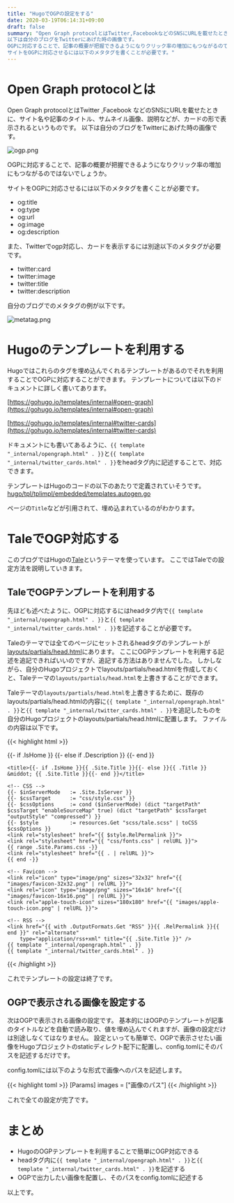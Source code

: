 ```yaml
---
title: "HugoでOGPの設定をする"
date: 2020-03-19T06:14:31+09:00
draft: false
summary: "Open Graph protocolとはTwitter,FacebookなどのSNSにURLを載せたときに、サイト名や記事のタイトル、サムネイル画像、説明などが、カードの形で表示されるというものです。
以下は自分のブログをTwitterにあげた時の画像です。
OGPに対応することで、記事の概要が把握できるようになりクリック率の増加にもつながるのではないでしょうか。
サイトをOGPに対応させるには以下のメタタグを書くことが必要です。"
---
```


# Open Graph protocolとは

Open Graph protocolとはTwitter ,Facebook などのSNSにURLを載せたときに、サイト名や記事のタイトル、サムネイル画像、説明などが、カードの形で表示されるというものです。
以下は自分のブログをTwitterにあげた時の画像です。

![ogp.png](../../ogp.png)

OGPに対応することで、記事の概要が把握できるようになりクリック率の増加にもつながるのではないでしょうか。

サイトをOGPに対応させるには以下のメタタグを書くことが必要です。

- og:title
- og:type
- og:url
- og:image
- og:description

また、Twitterでogp対応し、カードを表示するには別途以下のメタタグが必要です。

- twitter:card
- twitter:image
- twitter:title
- twitter:description

自分のブログでのメタタグの例が以下です。

![metatag.png](../../metatag.png)


# Hugoのテンプレートを利用する

Hugoではこれらのタグを埋め込んでくれるテンプレートがあるのでそれを利用することでOGPに対応することができます。
テンプレートについては以下のドキュメントに詳しく書いてあります。

[https://gohugo.io/templates/internal#open-graph](https://gohugo.io/templates/internal#open-graph)

[https://gohugo.io/templates/internal#twitter-cards](https://gohugo.io/templates/internal#twitter-cards)

ドキュメントにも書いてあるように、`{{ template "_internal/opengraph.html" . }}`と`{{ template "_internal/twitter_cards.html" . }}`をheadタグ内に記述することで、対応できます。

テンプレートはHugoのコードの以下のあたりで定義されていそうです。
[hugo/tpl/tplimpl/embedded/templates.autogen.go](https://github.com/gohugoio/hugo/blob/d73e37387ca0012bd58bd3f36a0477854b41ab6e/tpl/tplimpl/embedded/templates.autogen.go)

ページの`Title`などが引用されて、埋め込まれているのがわかります。

# TaleでOGP対応する

このブログではHugoの[Tale](https://themes.gohugo.io/tale-hugo/)というテーマを使っています。
ここではTaleでの設定方法を説明していきます。

## TaleでOGPテンプレートを利用する 
先ほども述べたように、OGPに対応するにはheadタグ内で`{{ template "_internal/opengraph.html" . }}`と`{{ template "_internal/twitter_cards.html" . }}`を記述することが必要です。

Taleのテーマでは全てのページにセットされるheadタグのテンプレートが[layouts/partials/head.html](https://github.com/EmielH/tale-hugo/blob/master/layouts/partials/head.html)にあります。
ここにOGPテンプレートを利用する記述を追記できればいいのですが、追記する方法はありませんでした。
しかしながら、自分のHugoプロジェクトでlayouts/partials/head.htmlを作成しておくと、Taleテーマの`layouts/partials/head.html`を上書きすることができます。

Taleテーマの`layouts/partials/head.html`を上書きするために、既存のlayouts/partials/head.htmlの内容に`{{ template "_internal/opengraph.html" . }}`と`{{ template "_internal/twitter_cards.html" . }}`を追記したものを自分のHugoプロジェクトのlayouts/partials/head.htmlに配置します。
ファイルの内容は以下です。

{{< highlight html >}}
<head>
    <meta charset="UTF-8">
    <meta name="viewport" content="width=device-width, initial-scale=1.0">
    {{- if .IsHome }}
    <meta name="description" content="{{ .Site.Params.Description }}">
    {{- else if .Description }}
    <meta name="description" content="{{ .Description }}">
    {{- end }}

    <title>{{- if .IsHome }}{{ .Site.Title }}{{- else }}{{ .Title }} &middot; {{ .Site.Title }}{{- end }}</title>

    <!-- CSS -->
    {{- $inServerMode	:= .Site.IsServer }}
    {{- $cssTarget		:= "css/style.css" }}
    {{- $cssOptions		:= cond ($inServerMode) (dict "targetPath" $cssTarget "enableSourceMap" true) (dict "targetPath" $cssTarget "outputStyle" "compressed") }}
    {{- $style			:= resources.Get "scss/tale.scss" | toCSS $cssOptions }}
    <link rel="stylesheet" href="{{ $style.RelPermalink }}">
    <link rel="stylesheet" href="{{ "css/fonts.css" | relURL }}">
    {{ range .Site.Params.css -}}
    <link rel="stylesheet" href="{{ . | relURL }}">
    {{ end -}}

    <!-- Favicon -->
    <link rel="icon" type="image/png" sizes="32x32" href="{{ "images/favicon-32x32.png" | relURL }}">
    <link rel="icon" type="image/png" sizes="16x16" href="{{ "images/favicon-16x16.png" | relURL }}">
    <link rel="apple-touch-icon" sizes="180x180" href="{{ "images/apple-touch-icon.png" | relURL }}">

    <!-- RSS -->
    <link href="{{ with .OutputFormats.Get "RSS" }}{{ .RelPermalink }}{{ end }}" rel="alternate"
        type="application/rss+xml" title="{{ .Site.Title }}" />
    {{ template "_internal/opengraph.html" . }}
    {{ template "_internal/twitter_cards.html" . }}
</head>
{{< /highlight >}}

これでテンプレートの設定は終了です。

## OGPで表示される画像を設定する 

次はOGPで表示される画像の設定です。
基本的にはOGPのテンプレートが記事のタイトルなどを自動で読み取り、値を埋め込んでくれますが、画像の設定だけは別途しなくてはなりません。
設定といっても簡単で、OGPで表示させたい画像をHugoプロジェクトのstaticディレクト配下に配置し、config.tomlにそのパスを記述するだけです。

config.tomlには以下のような形式で画像へのパスを記述します。

{{< highlight toml >}}
[Params]
  images = ["画像のパス"]
{{< /highlight >}}

これで全ての設定が完了です。

# まとめ

- HugoのOGPテンプレートを利用することで簡単にOGP対応できる
- headタグ内に`{{ template "_internal/opengraph.html" . }}`と`{{ template "_internal/twitter_cards.html" . }}`を記述する
- OGPで出力したい画像を配置し、そのパスをconfig.tomlに記述する

以上です。
